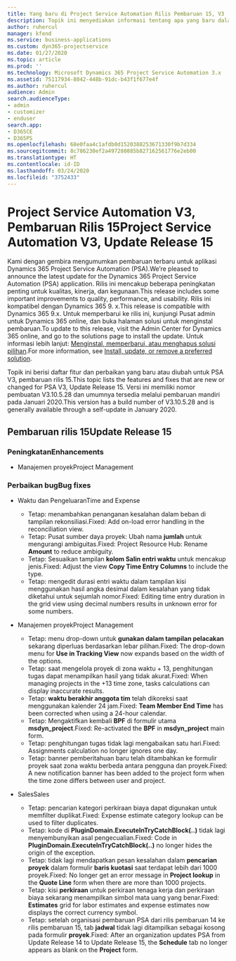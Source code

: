 ```yaml
---
title: Yang baru di Project Service Automation Rilis Pembaruan 15, V3
description: Topik ini menyediakan informasi tentang apa yang baru dalam Project Service Automation Rilis Pembaruan 15, V3.
author: ruhercul
manager: kfend
ms.service: business-applications
ms.custom: dyn365-projectservice
ms.date: 01/27/2020
ms.topic: article
ms.prod: ''
ms.technology: Microsoft Dynamics 365 Project Service Automation 3.x
ms.assetid: 75117934-8042-448b-91dc-b43f1f677e4f
ms.author: ruhercul
audience: Admin
search.audienceType:
- admin
- customizer
- enduser
search.app:
- D365CE
- D365PS
ms.openlocfilehash: 68e0faa4c1afdb0d1520388253671330f9b7d334
ms.sourcegitcommit: 8c786230ef2a497280885b827162561776e2eb00
ms.translationtype: HT
ms.contentlocale: id-ID
ms.lasthandoff: 03/24/2020
ms.locfileid: "3752433"
---
```

# <a name="project-service-automation-v3-update-release-15"></a><span data-ttu-id="5a30b-103">Project Service Automation V3, Pembaruan Rilis 15</span><span class="sxs-lookup"><span data-stu-id="5a30b-103">Project Service Automation V3, Update Release 15</span></span>

<span data-ttu-id="5a30b-104">Kami dengan gembira mengumumkan pembaruan terbaru untuk aplikasi Dynamics 365 Project Service Automation (PSA).</span><span class="sxs-lookup"><span data-stu-id="5a30b-104">We’re pleased to announce the latest update for the Dynamics 365 Project Service Automation (PSA) application.</span></span> <span data-ttu-id="5a30b-105">Rilis ini mencakup beberapa peningkatan penting untuk kualitas, kinerja, dan kegunaan.</span><span class="sxs-lookup"><span data-stu-id="5a30b-105">This release includes some important improvements to quality, performance, and usability.</span></span> <span data-ttu-id="5a30b-106">Rilis ini kompatibel dengan Dynamics 365 9. x.</span><span class="sxs-lookup"><span data-stu-id="5a30b-106">This release is compatible with Dynamics 365 9.x.</span></span> <span data-ttu-id="5a30b-107">Untuk memperbarui ke rilis ini, kunjungi Pusat admin untuk Dynamics 365 online, dan buka halaman solusi untuk menginstal pembaruan.</span><span class="sxs-lookup"><span data-stu-id="5a30b-107">To update to this release, visit the Admin Center for Dynamics 365 online, and go to the solutions page to install the update.</span></span> <span data-ttu-id="5a30b-108">Untuk informasi lebih lanjut: [Menginstal, memperbarui, atau menghapus solusi pilihan](https://docs.microsoft.com/power-platform/admin/install-remove-preferred-solution).</span><span class="sxs-lookup"><span data-stu-id="5a30b-108">For more information, see [Install, update, or remove a preferred solution](https://docs.microsoft.com/power-platform/admin/install-remove-preferred-solution).</span></span>

<span data-ttu-id="5a30b-109">Topik ini berisi daftar fitur dan perbaikan yang baru atau diubah untuk PSA V3, pembaruan rilis 15.</span><span class="sxs-lookup"><span data-stu-id="5a30b-109">This topic lists the features and fixes that are new or changed for PSA V3, Update Release 15.</span></span> <span data-ttu-id="5a30b-110">Versi ini memiliki nomor pembuatan V3.10.5.28 dan umumnya tersedia melalui pembaruan mandiri pada Januari 2020.</span><span class="sxs-lookup"><span data-stu-id="5a30b-110">This version has a build number of V3.10.5.28 and is generally available through a self-update in January 2020.</span></span>

## <a name="update-release-15"></a><span data-ttu-id="5a30b-111">Pembaruan rilis 15</span><span class="sxs-lookup"><span data-stu-id="5a30b-111">Update Release 15</span></span> 

### <a name="enhancements"></a><span data-ttu-id="5a30b-112">Peningkatan</span><span class="sxs-lookup"><span data-stu-id="5a30b-112">Enhancements</span></span>

- <span data-ttu-id="5a30b-113">Manajemen proyek</span><span class="sxs-lookup"><span data-stu-id="5a30b-113">Project Management</span></span>

### <a name="bug-fixes"></a><span data-ttu-id="5a30b-114">Perbaikan bug</span><span class="sxs-lookup"><span data-stu-id="5a30b-114">Bug fixes</span></span>

- <span data-ttu-id="5a30b-115">Waktu dan Pengeluaran</span><span class="sxs-lookup"><span data-stu-id="5a30b-115">Time and Expense</span></span>

  - <span data-ttu-id="5a30b-116">Tetap: menambahkan penanganan kesalahan dalam beban di tampilan rekonsiliasi.</span><span class="sxs-lookup"><span data-stu-id="5a30b-116">Fixed: Add on-load error handling in the reconciliation view.</span></span>
  - <span data-ttu-id="5a30b-117">Tetap: Pusat sumber daya proyek: Ubah nama **jumlah** untuk mengurangi ambiguitas.</span><span class="sxs-lookup"><span data-stu-id="5a30b-117">Fixed: Project Resource Hub: Rename **Amount** to reduce ambiguity.</span></span>
  - <span data-ttu-id="5a30b-118">Tetap: Sesuaikan tampilan **kolom Salin entri waktu** untuk mencakup jenis.</span><span class="sxs-lookup"><span data-stu-id="5a30b-118">Fixed: Adjust the view **Copy Time Entry Columns** to include the type.</span></span>
  - <span data-ttu-id="5a30b-119">Tetap: mengedit durasi entri waktu dalam tampilan kisi menggunakan hasil angka desimal dalam kesalahan yang tidak diketahui untuk sejumlah nomor.</span><span class="sxs-lookup"><span data-stu-id="5a30b-119">Fixed: Editing time entry duration in the grid view using decimal numbers results in unknown error for some numbers.</span></span>

- <span data-ttu-id="5a30b-120">Manajemen proyek</span><span class="sxs-lookup"><span data-stu-id="5a30b-120">Project Management</span></span>

  - <span data-ttu-id="5a30b-121">Tetap: menu drop-down untuk **gunakan dalam tampilan pelacakan** sekarang diperluas berdasarkan lebar pilihan.</span><span class="sxs-lookup"><span data-stu-id="5a30b-121">Fixed: The drop-down menu for **Use in Tracking View** now expands based on the width of the options.</span></span>
  - <span data-ttu-id="5a30b-122">Tetap: saat mengelola proyek di zona waktu + 13, penghitungan tugas dapat menampilkan hasil yang tidak akurat.</span><span class="sxs-lookup"><span data-stu-id="5a30b-122">Fixed: When managing projects in the +13 time zone, tasks calculations can display inaccurate results.</span></span>
  - <span data-ttu-id="5a30b-123">Tetap: **waktu berakhir anggota tim** telah dikoreksi saat menggunakan kalender 24 jam.</span><span class="sxs-lookup"><span data-stu-id="5a30b-123">Fixed: **Team Member End Time** has been corrected when using a 24-hour calendar.</span></span>
  - <span data-ttu-id="5a30b-124">Tetap: Mengaktifkan kembali **BPF** di formulir utama **msdyn_project**.</span><span class="sxs-lookup"><span data-stu-id="5a30b-124">Fixed: Re-activated the **BPF** in **msdyn_project** main form.</span></span>
  - <span data-ttu-id="5a30b-125">Tetap: penghitungan tugas tidak lagi mengabaikan satu hari.</span><span class="sxs-lookup"><span data-stu-id="5a30b-125">Fixed: Assignments calculation no longer ignores one day.</span></span>
  - <span data-ttu-id="5a30b-126">Tetap: banner pemberitahuan baru telah ditambahkan ke formulir proyek saat zona waktu berbeda antara pengguna dan proyek.</span><span class="sxs-lookup"><span data-stu-id="5a30b-126">Fixed: A new notification banner has been added to the project form when the time zone differs between user and project.</span></span>

- <span data-ttu-id="5a30b-127">Sales</span><span class="sxs-lookup"><span data-stu-id="5a30b-127">Sales</span></span>

  - <span data-ttu-id="5a30b-128">Tetap: pencarian kategori perkiraan biaya dapat digunakan untuk memfilter duplikat.</span><span class="sxs-lookup"><span data-stu-id="5a30b-128">Fixed: Expense estimate category lookup can be used to filter duplicates.</span></span>
  - <span data-ttu-id="5a30b-129">Tetap: kode di **PluginDomain.ExecuteInTryCatchBlock(..)** tidak lagi menyembunyikan asal pengecualian.</span><span class="sxs-lookup"><span data-stu-id="5a30b-129">Fixed: Code in **PluginDomain.ExecuteInTryCatchBlock(..)** no longer hides the origin of the exception.</span></span>
  - <span data-ttu-id="5a30b-130">Tetap: tidak lagi mendapatkan pesan kesalahan dalam **pencarian proyek** dalam formulir **baris kuotasi** saat terdapat lebih dari 1000 proyek.</span><span class="sxs-lookup"><span data-stu-id="5a30b-130">Fixed: No longer get an error message in **Project lookup** in the **Quote Line** form when there are more than 1000 projects.</span></span>
  - <span data-ttu-id="5a30b-131">Tetap: kisi **perkiraan** untuk perkiraan tenaga kerja dan perkiraan biaya sekarang menampilkan simbol mata uang yang benar.</span><span class="sxs-lookup"><span data-stu-id="5a30b-131">Fixed: **Estimates** grid for labor estimates and expense estimates now displays the correct currency symbol.</span></span>
  - <span data-ttu-id="5a30b-132">Tetap: setelah organisasi pembaruan PSA dari rilis pembaruan 14 ke rilis pembaruan 15, tab **jadwal** tidak lagi ditampilkan sebagai kosong pada formulir **proyek**.</span><span class="sxs-lookup"><span data-stu-id="5a30b-132">Fixed: After an organization updates PSA from Update Release 14 to Update Release 15, the **Schedule** tab no longer appears as blank on the **Project** form.</span></span>
